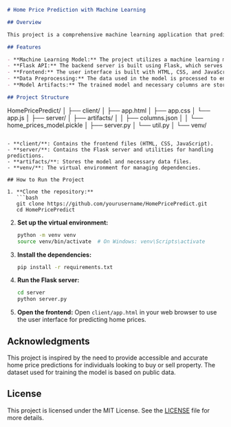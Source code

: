 
```markdown
# Home Price Prediction with Machine Learning

## Overview

This project is a comprehensive machine learning application that predicts home prices based on various features such as location, size, number of rooms, and bathrooms. The project includes a user-friendly interface that allows users to input these features and get an estimated home price.

## Features

- **Machine Learning Model:** The project utilizes a machine learning model trained on a dataset of home prices. The model has been serialized and saved using `pickle` for efficient loading and prediction.
- **Flask API:** The backend server is built using Flask, which serves the model predictions via REST API endpoints.
- **Frontend:** The user interface is built with HTML, CSS, and JavaScript. It allows users to input the relevant features and get the predicted home price.
- **Data Preprocessing:** The data used in the model is processed to ensure accurate predictions, including handling categorical data such as location.
- **Model Artifacts:** The trained model and necessary columns are stored in the `artifacts` directory and loaded during runtime for predictions.

## Project Structure

```
HomePricePredict/
│
├── client/
│   ├── app.html
│   ├── app.css
│   └── app.js
│
├── server/
│   ├── artifacts/
│   │   ├── columns.json
│   │   └── home_prices_model.pickle
│   ├── server.py
│   └── util.py
│
└── venv/
```

- **client/**: Contains the frontend files (HTML, CSS, JavaScript).
- **server/**: Contains the Flask server and utilities for handling predictions.
- **artifacts/**: Stores the model and necessary data files.
- **venv/**: The virtual environment for managing dependencies.

## How to Run the Project

1. **Clone the repository:**
   ```bash
   git clone https://github.com/yourusername/HomePricePredict.git
   cd HomePricePredict
   ```

2. **Set up the virtual environment:**
   ```bash
   python -m venv venv
   source venv/bin/activate  # On Windows: venv\Scripts\activate
   ```

3. **Install the dependencies:**
   ```bash
   pip install -r requirements.txt
   ```

4. **Run the Flask server:**
   ```bash
   cd server
   python server.py
   ```

5. **Open the frontend:**
   Open `client/app.html` in your web browser to use the user interface for predicting home prices.

## Acknowledgments

This project is inspired by the need to provide accessible and accurate home price predictions for individuals looking to buy or sell property. The dataset used for training the model is based on public data.

## License

This project is licensed under the MIT License. See the [LICENSE](LICENSE) file for more details.
```
```


